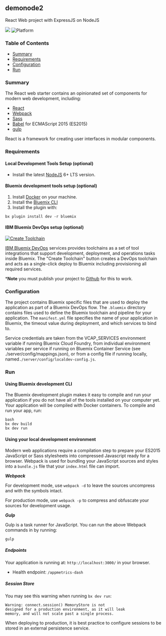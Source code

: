 ## demonode2

React Web project with ExpressJS on NodeJS

[![](https://img.shields.io/badge/bluemix-powered-blue.svg)](https://bluemix.net)
![Platform](https://img.shields.io/badge/platform-NODE-lightgrey.svg?style=flat)

### Table of Contents
* [Summary](#summary)
* [Requirements](#requirements)
* [Configuration](#configuration)
* [Run](#run)

<a name="summary"></a>
### Summary
The React web starter contains an opinionated set of components for modern web development, including:

* [React](https://facebook.github.io/react/)
* [Webpack](https://webpack.github.io/)
* [Sass](http://sass-lang.com/) 
* [Babel](https://babeljs.io/) for ECMAScript 2015 (ES2015) 
* [gulp](http://gulpjs.com/)

React is a framework for creating user interfaces in modular components.

<a name="requirements"></a>
### Requirements
#### Local Development Tools Setup (optional)

- Install the latest [NodeJS](https://nodejs.org/en/download/) 6+ LTS version.

#### Bluemix development tools setup (optional)

1. Install [Docker](http://docker.io) on your machine.
2. Install the [Bluemix CLI](https://console.ng.bluemix.net/docs/cli/index.html)
3. Install the plugin with:

  `bx plugin install dev -r bluemix`


#### IBM Bluemix DevOps setup (optional)

[![Create Toolchain](https://console.ng.bluemix.net/devops/graphics/create_toolchain_button.png)](https://console.ng.bluemix.net/devops/setup/deploy/)

[IBM Bluemix DevOps](https://www.ibm.com/cloud-computing/bluemix/devops) services provides toolchains as a set of tool integrations that support development, deployment, and operations tasks inside Bluemix. The "Create Toolchain" button creates a DevOps toolchain and acts as a single-click deploy to Bluemix including provisioning all required services. 

***Note** you must publish your project to [Github](https://github.com/) for this to work.


<a name="configuration"></a>
### Configuration

The project contains Bluemix specific files that are used to deploy the application as part of a Bluemix DevOps flow. The `.bluemix` directory contains files used to define the Bluemix toolchain and pipeline for your application. The `manifest.yml` file specifies the name of your application in Bluemix, the timeout value during deployment, and which services to bind to.

Service credentials are taken from the VCAP_SERVICES environment variable if running Bluemix Cloud Foundry, from individual environment variables per service if running on Bluemix Container Service (see ./server/config/mappings.json), or from a config file if running locally, named`./server/config/localdev-config.js`.


<a name="run"></a>
### Run
#### Using Bluemix development CLI
The Bluemix development plugin makes it easy to compile and run your application if you do not have all of the tools installed on your computer yet. Your application will be compiled with Docker containers. To compile and run your app, run:

```
bash
bx dev build
bx dev run
```


#### Using your local development environment

Modern web applications require a compilation step to prepare your ES2015 JavaScript or Sass stylesheets into compressed Javascript ready for a browser. Webpack is used for bundling your JavaScript sources and styles into a `bundle.js` file that your `index.html` file can import. 

***Webpack***

For development mode, use `webpack -d` to leave the sources uncompress and with the symbols intact.

For production mode, use `webpack -p` to compress and obfuscate your sources for development usage.

***Gulp***

Gulp is a task runner for JavaScript. You can run the above Webpack commands in by running:

```bash
gulp
```


##### Endpoints

Your application is running at: `http://localhost:3000/` in your browser.

- Health endpoint: `/appmetrics-dash`


##### Session Store
You may see this warning when running `bx dev run`:
```
Warning: connect.session() MemoryStore is not
designed for a production environment, as it will leak
memory, and will not scale past a single process.
```
When deploying to production, it is best practice to configure sessions to be stored in an external persistence service.

